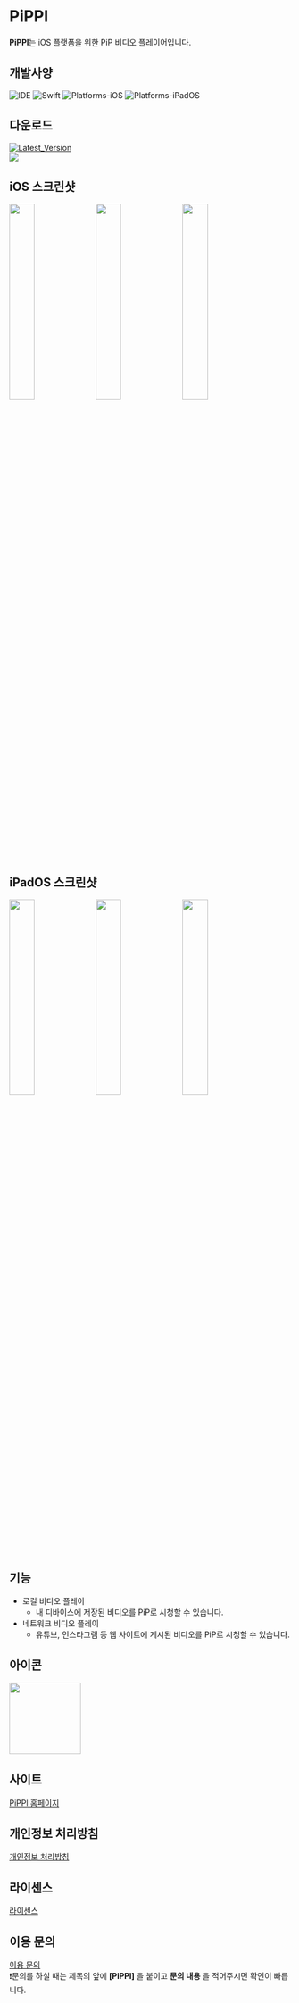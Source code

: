 # PiPPl
**PiPPl**는 iOS 플랫폼을 위한 PiP 비디오 플레이어입니다.

## 개발사양
![IDE](https://img.shields.io/badge/Xcode-16.2-blue)
![Swift](https://img.shields.io/badge/Swift-5.10-orange)
![Platforms-iOS](https://img.shields.io/badge/iOS-16.0+-purple)
![Platforms-iPadOS](https://img.shields.io/badge/iPadOS-16.0+-skyblue)

## 다운로드
<a href="https://apps.apple.com/kr/app/pippl/id6479563734">![Latest_Version](https://img.shields.io/badge/version-2.1.2-green)<br>
<img src="https://github.com/taek0622/PiPPl/assets/81027256/c69ed780-ff4a-42fd-9ba4-a8d643f78454"></a>

## iOS 스크린샷
<img src="https://github.com/taek0622/PiPPl/assets/81027256/b968ca6a-df63-442a-ac6c-6716c6c9be75" width=30%> <img src="https://github.com/taek0622/PiPPl/assets/81027256/5c4ecb3b-21df-4e84-b904-bd31942f53a4" width=30%> <img src="https://github.com/taek0622/PiPPl/assets/81027256/6455c00a-9c33-46c0-a886-c934ec02babe" width=30%>

## iPadOS 스크린샷
<img src="https://github.com/taek0622/PiPPl/assets/81027256/ec9954e4-3e2a-4970-bf5c-341df8409433" width=30%> <img src="https://github.com/taek0622/PiPPl/assets/81027256/95a6a79e-ca47-4a97-935f-d10999f1b239" width=30%> <img src="https://github.com/taek0622/PiPPl/assets/81027256/db5c85b3-78c0-4531-a524-fd1ee0e3399c" width=30%>

## 기능
- 로컬 비디오 플레이
  - 내 디바이스에 저장된 비디오를 PiP로 시청할 수 있습니다.
- 네트워크 비디오 플레이
  - 유튜브, 인스타그램 등 웹 사이트에 게시된 비디오를 PiP로 시청할 수 있습니다.

## 아이콘
<img src="https://github.com/taek0622/PiPPl/assets/81027256/664f3fa0-8d15-4e9e-804e-77de3aa6991f" width=128>

## 사이트
[PiPPl 홈페이지](https://pippl.notion.site/PiPPl-94147590ed8440f3828a56dace806583?pvs=4)

## 개인정보 처리방침
[개인정보 처리방침](https://pippl.notion.site/9133535f3606428fb2459e5bbc04b2c1?pvs=4)

## 라이센스
[라이센스](https://pippl.notion.site/e318bd246e894b348ece6387e68270de?pvs=4)

## 이용 문의
[이용 문의](mailto:meenu170808@gmail.com)
<br>❗️문의를 하실 때는 제목의 앞에 **[PiPPl]** 을 붙이고 **문의 내용** 을 적어주시면 확인이 빠릅니다.
